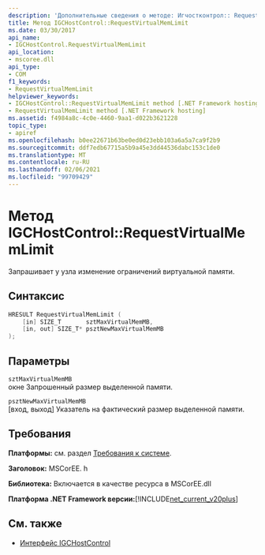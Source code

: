 ```yaml
---
description: 'Дополнительные сведения о методе: Игчостконтрол:: RequestVirtualMemLimit'
title: Метод IGCHostControl::RequestVirtualMemLimit
ms.date: 03/30/2017
api_name:
- IGCHostControl.RequestVirtualMemLimit
api_location:
- mscoree.dll
api_type:
- COM
f1_keywords:
- RequestVirtualMemLimit
helpviewer_keywords:
- IGCHostControl::RequestVirtualMemLimit method [.NET Framework hosting]
- RequestVirtualMemLimit method [.NET Framework hosting]
ms.assetid: f4984a8c-4c0e-4460-9aa1-d022b3621228
topic_type:
- apiref
ms.openlocfilehash: b0ee22671b63be0ed0d23ebb103a6a5a7ca9f2b9
ms.sourcegitcommit: ddf7edb67715a5b9a45e3dd44536dabc153c1de0
ms.translationtype: MT
ms.contentlocale: ru-RU
ms.lasthandoff: 02/06/2021
ms.locfileid: "99709429"
---
```

# <a name="igchostcontrolrequestvirtualmemlimit-method"></a>Метод IGCHostControl::RequestVirtualMemLimit

Запрашивает у узла изменение ограничений виртуальной памяти.  
  
## <a name="syntax"></a>Синтаксис  
  
```cpp  
HRESULT RequestVirtualMemLimit (  
    [in] SIZE_T       sztMaxVirtualMemMB,  
    [in, out] SIZE_T* psztNewMaxVirtualMemMB  
);  
```  
  
## <a name="parameters"></a>Параметры  

 `sztMaxVirtualMemMB`  
 окне Запрошенный размер выделенной памяти.  
  
 `psztNewMaxVirtualMemMB`  
 [вход, выход] Указатель на фактический размер выделенной памяти.  
  
## <a name="requirements"></a>Требования  

 **Платформы:** см. раздел [Требования к системе](../../get-started/system-requirements.md).  
  
 **Заголовок:** MSCorEE. h  
  
 **Библиотека:** Включается в качестве ресурса в MSCorEE.dll  
  
 **Платформа .NET Framework версии:**[!INCLUDE[net_current_v20plus](../../../../includes/net-current-v20plus-md.md)]  
  
## <a name="see-also"></a>См. также

- [Интерфейс IGCHostControl](igchostcontrol-interface.md)
